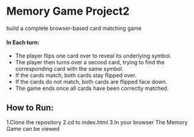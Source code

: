 # Memory Game Project2

build a complete browser-based card matching game


#### In Each turn:

* The player flips one card over to reveal its underlying symbol.
* The player then turns over a second card, trying to find the corresponding card with the same symbol.
* If the cards match, both cards stay flipped over.
* If the cards do not match, both cards are flipped face down.
* The game ends once all cards have been correctly matched.


## How to Run: 

1.Clone the repository
2.cd to index.html
3.In your browser The Memory Game can be viewed

